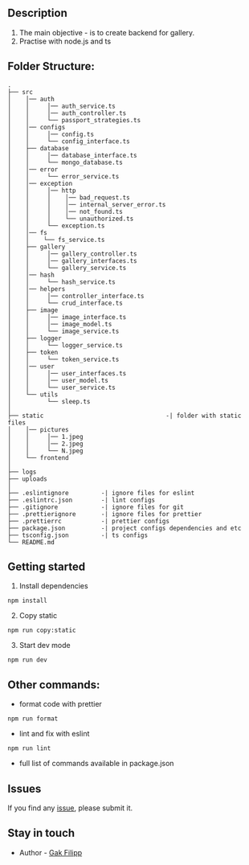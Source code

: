 ## Description

1. The main objective - is to create backend for gallery.
2. Practise with node.js and ts

## Folder Structure:

```
.
├── src
│    │── auth
│    │     │── auth_service.ts
│    │     │── auth_controller.ts
│    │     └── passport_strategies.ts
│    │── configs
│    │     │── config.ts
│    │     └── config_interface.ts
│    ├── database
│    │     │── database_interface.ts
│    │     └── mongo_database.ts
│    │── error
│    │     └── error_service.ts
│    │── exception
│    │     │── http
│    │     │    │── bad_request.ts
│    │     │    │── internal_server_error.ts
│    │     │    │── not_found.ts
│    │     │    └── unauthorized.ts
│    │     └── exception.ts
│    │── fs
│    │    └── fs_service.ts
│    ├── gallery
│    │     │── gallery_controller.ts
│    │     │── gallery_interfaces.ts
│    │     └── gallery_service.ts
│    │── hash
│    │     └── hash_service.ts
│    │── helpers
│    │     │── controller_interface.ts
│    │     └── crud_interface.ts
│    ├── image
│    │     │── image_interface.ts
│    │     │── image_model.ts
│    │     └── image_service.ts
│    ├── logger
│    │     └── logger_service.ts
│    ├── token
│    │     └── token_service.ts
│    │── user
│    │     │── user_interfaces.ts
│    │     │── user_model.ts
│    │     └── user_service.ts
│    └── utils
│          └── sleep.ts
│
├── static                                  -| folder with static files
│    │── pictures
│    │     │── 1.jpeg
│    │     │── 2.jpeg
│    │     └── N.jpeg
│    └── frontend
│
├── logs
├── uploads
│
├── .eslintignore         -| ignore files for eslint
├── .eslintrc.json        -| lint configs
├── .gitignore            -| ignore files for git
├── .prettierignore       -| ignore files for prettier
├── .prettierrc           -| prettier configs
├── package.json          -| project configs dependencies and etc
├── tsconfig.json         -| ts configs
└── README.md
```

## Getting started

1. Install dependencies

```
npm install 
```

2. Copy static

```
npm run copy:static
```

3. Start dev mode

```
npm run dev
```

## Other commands:

* format code with prettier

```
npm run format
```

* lint and fix with eslint

```
npm run lint
```

* full list of commands available in package.json

## Issues

If you find any [issue](https://github.com/stansful/module2_part3_express/issues), please submit it.

## Stay in touch

* Author - [Gak Filipp](https://t.me/stansful)